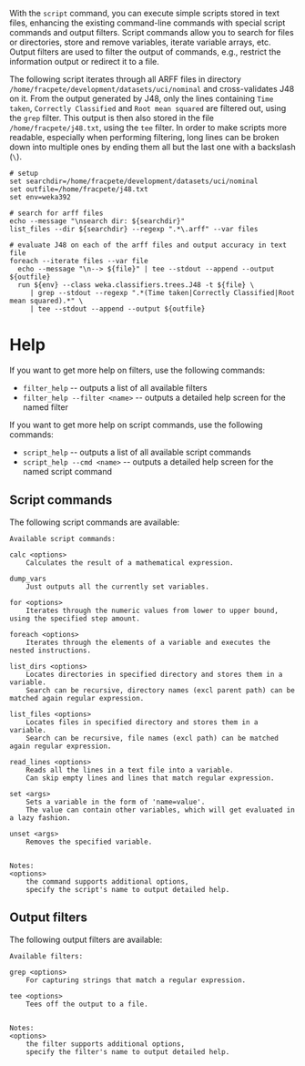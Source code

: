 With the `script` command, you can execute simple scripts stored in text
files, enhancing the existing command-line commands with special script 
commands and output filters. Script commands allow you to search for files
or directories, store and remove variables, iterate variable arrays, etc.
Output filters are used to filter the output of commands, e.g., restrict
the information output or redirect it to a file.

The following script iterates through all ARFF files in directory 
`/home/fracpete/development/datasets/uci/nominal`
and cross-validates J48 on it. From the output generated by J48, only
the lines containing `Time taken`, `Correctly Classified` and `Root mean squared`
are filtered out, using the `grep` filter. This output is then also stored
in the file `/home/fracpete/j48.txt`, using the `tee` filter.
In order to make scripts more readable, especially when performing filtering,
long lines can be broken down into multiple ones by ending them all but the
last one with a backslash (`\`).

```
# setup
set searchdir=/home/fracpete/development/datasets/uci/nominal
set outfile=/home/fracpete/j48.txt
set env=weka392

# search for arff files
echo --message "\nsearch dir: ${searchdir}"
list_files --dir ${searchdir} --regexp ".*\.arff" --var files

# evaluate J48 on each of the arff files and output accuracy in text file
foreach --iterate files --var file
  echo --message "\n--> ${file}" | tee --stdout --append --output ${outfile}
  run ${env} --class weka.classifiers.trees.J48 -t ${file} \
     | grep --stdout --regexp ".*(Time taken|Correctly Classified|Root mean squared).*" \
     | tee --stdout --append --output ${outfile}
```

# Help
If you want to get more help on filters, use the following commands:

* `filter_help` -- outputs a list of all available filters 
* `filter_help --filter <name>` -- outputs a detailed help screen for the named filter

If you want to get more help on script commands, use the following commands:

* `script_help` -- outputs a list of all available script commands
* `script_help --cmd <name>` -- outputs a detailed help screen for the named script command


## Script commands
The following script commands are available:
```
Available script commands:

calc <options>
	Calculates the result of a mathematical expression.

dump_vars
	Just outputs all the currently set variables.

for <options>
	Iterates through the numeric values from lower to upper bound, using the specified step amount.

foreach <options>
	Iterates through the elements of a variable and executes the nested instructions.

list_dirs <options>
	Locates directories in specified directory and stores them in a variable.
	Search can be recursive, directory names (excl parent path) can be matched again regular expression.

list_files <options>
	Locates files in specified directory and stores them in a variable.
	Search can be recursive, file names (excl path) can be matched again regular expression.

read_lines <options>
	Reads all the lines in a text file into a variable.
	Can skip empty lines and lines that match regular expression.

set <args>
	Sets a variable in the form of 'name=value'.
	The value can contain other variables, which will get evaluated in a lazy fashion.

unset <args>
	Removes the specified variable.


Notes:
<options>
	the command supports additional options,
	specify the script's name to output detailed help.
```


## Output filters
The following output filters are available:
```
Available filters:

grep <options>
	For capturing strings that match a regular expression.

tee <options>
	Tees off the output to a file.


Notes:
<options>
	the filter supports additional options,
	specify the filter's name to output detailed help.
```
